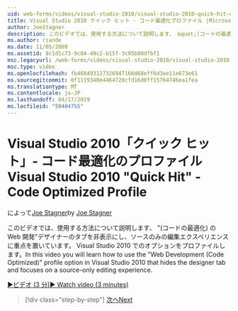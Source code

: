 ```yaml
---
uid: web-forms/videos/visual-studio-2010/visual-studio-2010-quick-hit-code-optimized-profile
title: Visual Studio 2010 クイック ヒット - コード最適化プロファイル |Microsoft Docs
author: JoeStagner
description: このビデオでは、使用する方法について説明します、 &quot;(コードの最適化) の Web 開発&quot;プロファイル デザイナーのタブを非表示にする Visual Studio 2010 でのオプションとしています.
ms.author: riande
ms.date: 11/05/2009
ms.assetid: 8c1d1c73-9c04-49c2-b15f-3c95b80dfbf1
msc.legacyurl: /web-forms/videos/visual-studio-2010/visual-studio-2010-quick-hit-code-optimized-profile
msc.type: video
ms.openlocfilehash: fb468493127326947166d68eff6d3ee11e673e61
ms.sourcegitcommit: 0f1119340e4464720cfd16d0ff15764746ea1fea
ms.translationtype: MT
ms.contentlocale: ja-JP
ms.lasthandoff: 04/17/2019
ms.locfileid: "59404755"
---
```

# <a name="visual-studio-2010-quick-hit---code-optimized-profile"></a><span data-ttu-id="8ab0b-103">Visual Studio 2010「クイック ヒット」- コード最適化のプロファイル</span><span class="sxs-lookup"><span data-stu-id="8ab0b-103">Visual Studio 2010 "Quick Hit" - Code Optimized Profile</span></span>

<span data-ttu-id="8ab0b-104">によって[Joe Stagner](https://github.com/JoeStagner)</span><span class="sxs-lookup"><span data-stu-id="8ab0b-104">by [Joe Stagner](https://github.com/JoeStagner)</span></span>

<span data-ttu-id="8ab0b-105">このビデオでは、使用する方法について説明します、 &quot;(コードの最適化) の Web 開発&quot;デザイナーのタブを非表示にし、ソースのみの編集エクスペリエンスに重点を置いています。 Visual Studio 2010 でのオプションをプロファイルします。</span><span class="sxs-lookup"><span data-stu-id="8ab0b-105">In this video you will learn how to use the &quot;Web Development (Code Optimized)&quot; profile option in Visual Studio 2010 that hides the designer tab and focuses on a source-only editing experience.</span></span> 

[<span data-ttu-id="8ab0b-106">&#9654;ビデオ (3 分)</span><span class="sxs-lookup"><span data-stu-id="8ab0b-106">&#9654; Watch video (3 minutes)</span></span>](https://channel9.msdn.com/Blogs/ASP-NET-Site-Videos/visual-studio-2010-quick-hit-code-optimized-profile)

> [!div class="step-by-step"]
> [<span data-ttu-id="8ab0b-107">次へ</span><span class="sxs-lookup"><span data-stu-id="8ab0b-107">Next</span></span>](visual-studio-2010-quick-hit-code-search-view-hierarchy.md)
